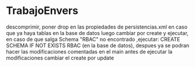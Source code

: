 # TrabajoEnvers
descomprimir, poner drop en las propiedades de persistencias.xml en caso que ya haya tablas en la base de datos luego cambiar por create y ejecutar, en caso de que salga Schema "RBAC" no encontrado ,ejecutar: CREATE SCHEMA IF NOT EXISTS RBAC (en la base de datos), despues ya se podran hacer las modificaciones comentadas en el main antes de ejecutar la modificaciones cambiar el create por update 
